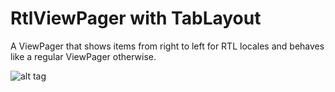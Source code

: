 # RtlViewPager with TabLayout
A ViewPager that shows items from right to left for RTL locales and behaves like a regular ViewPager otherwise.

![alt tag](http://i.imgur.com/Ogruyjj.gif)

